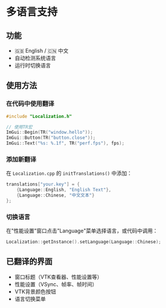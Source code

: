# 多语言支持

## 功能

- 🇬🇧 English / 🇨🇳 中文
- 自动检测系统语言
- 运行时切换语言

## 使用方法

### 在代码中使用翻译

```cpp
#include "Localization.h"

// 使用TR宏
ImGui::Begin(TR("window.hello"));
ImGui::Button(TR("button.close"));
ImGui::Text("%s: %.1f", TR("perf.fps"), fps);
```

### 添加新翻译

在 `Localization.cpp` 的 `initTranslations()` 中添加：

```cpp
translations["your.key"] = {
    {Language::English, "English Text"},
    {Language::Chinese, "中文文本"}
};
```

### 切换语言

在"性能设置"窗口点击"Language"菜单选择语言，或代码中调用：

```cpp
Localization::getInstance().setLanguage(Language::Chinese);
```

## 已翻译的界面

- 窗口标题（VTK查看器、性能设置等）
- 性能设置（VSync、帧率、帧时间）
- VTK背景颜色按钮
- 语言切换菜单
